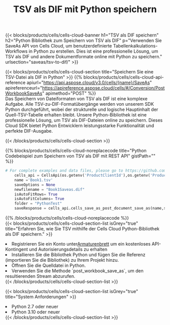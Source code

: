 ﻿---
title:  TSV als DIF mit Python speichern
description:  Verwendung des Cloud SDK Aspose.Cells für Python zum Speichern der TSV-Formatdatei als DIF-Formatdatei.
kwords: Excel, Save TSV as DIF, REST, Python
howto: How to save TSV as DIF using Aspose.Cells Cloud Python library.
---
{{< blocks/products/cells/cells-cloud-banner h1="TSV als DIF speichern" h2="Python Bibliothek zum Speichern von TSV als DIF" p="Verwenden Sie SaveAs API von Cells Cloud, um benutzerdefinierte Tabellenkalkulations-Workflows in Python zu erstellen. Dies ist eine professionelle Lösung, um TSV als DIF und andere Dokumentformate online mit Python zu speichern." urlsection="saveas/tsv-to-dif/" >}}

{{< blocks/products/cells/cells-cloud-section title="Speichern Sie eine TSV-Datei als DIF in Python" >}}
{{% blocks/products/cells/cells-cloud-api-reference apiurl="https://api.aspose.cloud/v3.0/cells/{name}/SaveAs" apireferenceurl="https://apireference.aspose.cloud/cells/#/Conversion/PostWorkbookSaveAs" apimethod="POST" %}}
<br/>
Das Speichern von Dateiformaten von TSV als DIF ist eine komplexe Aufgabe. Alle TSV-zu-DIF-Formatübergänge werden von unserem SDK Python durchgeführt, wobei der strukturelle und logische Hauptinhalt der Quell-TSV-Tabelle erhalten bleibt. Unsere Python-Bibliothek ist eine professionelle Lösung, um TSV als DIF-Dateien online zu speichern. Dieses Cloud SDK bietet Python Entwicklern leistungsstarke Funktionalität und perfekte DIF-Ausgabe.

{{< /blocks/products/cells/cells-cloud-section >}}

{{% blocks/products/cells/cells-cloud-noreplacecode title="Python Codebeispiel zum Speichern von TSV als DIF mit REST API" gistPath="" %}}
  
```python
# For complete examples and data files, please go to https://github.com/aspose-cells-cloud/aspose-cells-cloud-python/
    cells_api = CellsApi(os.getenv('ProductClientId'),os.getenv('ProductClientSecret'))
    name ='Book1.tsv'    
    saveOptions = None
    newfilename = "Book1Saveas.dif"
    isAutoFitRows= True
    isAutoFitColumns= True
    folder = "PythonTest"
    saveResponse = cells_api.cells_save_as_post_document_save_as(name,save_options=saveOptions, newfilename=(folder +'/' + newfilename),folder=folder)
```
  
{{% /blocks/products/cells/cells-cloud-noreplacecode %}}
<br/>
{{< blocks/products/cells/cells-cloud-section-list isGrey="true" title="Erfahren Sie, wie Sie TSV mithilfe der Cells Cloud Python-Bibliothek als DIF speichern." >}}
<li> Registrieren Sie ein Konto unter<a href="https://dashboard.aspose.cloud/">Armaturenbrett</a> um ein kostenloses API-Kontingent und Autorisierungsdetails zu erhalten</li>
<li>Installieren Sie die Bibliothek Python und fügen Sie die Referenz (importieren Sie die Bibliothek) zu Ihrem Projekt hinzu.</li>
<li>Öffnen Sie die Quelldatei in Python.</li>
<li>Verwenden Sie die Methode `post_workbook_save_as`, um den resultierenden Stream abzurufen.</li>
{{< /blocks/products/cells/cells-cloud-section-list >}}

{{< blocks/products/cells/cells-cloud-section-list isGrey="true" title="System Anforderungen" >}}
<li>Python 2.7 oder neuer</li>
<li>Python 3.10 oder neuer</li>
{{< /blocks/products/cells/cells-cloud-section-list >}}
